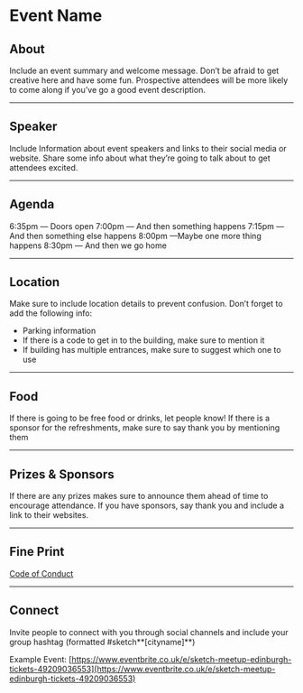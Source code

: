 # Event Name

## About

Include an event summary and welcome message. Don’t be afraid to get creative here and have some fun. Prospective attendees will be more likely to come along if you’ve go a good event description.

---

## Speaker

Include Information about event speakers and links to their social media or website. Share some info about what they’re going to talk about to get attendees excited.

---

## Agenda

6:35pm — Doors open
7:00pm — And then something happens
7:15pm — And then something else happens
8:00pm —Maybe one more thing happens
8:30pm — And then we go home

---

## Location

Make sure to include location details to prevent confusion. Don’t forget to add the following info:

- Parking information
- If there is a code to get in to the building, make sure to mention it
- If building has multiple entrances, make sure to suggest which one to use

---

## Food

If there is going to be free food or drinks, let people know! If there is a sponsor for the refreshments, make sure to say thank you by mentioning them

---

## Prizes & Sponsors

If there are any prizes makes sure to announce them ahead of time to encourage attendance. If you have sponsors, say thank you and include a link to their websites.

---

## Fine Print

[Code of Conduct](https://www.sketch.com/meetups/code-of-conduct/)

---

## Connect

Invite people to connect with you through social channels and include your group hashtag (formatted #sketch**[cityname]**)

Example Event: [https://www.eventbrite.co.uk/e/sketch-meetup-edinburgh-tickets-49209036553](https://www.eventbrite.co.uk/e/sketch-meetup-edinburgh-tickets-49209036553)
